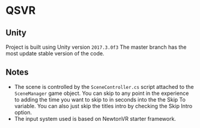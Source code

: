 # QSVR

## Unity
Project is built using Unity version `2017.3.0f3` The master branch has the most update stable version of the code.

## Notes
- The scene is controlled by the `SceneController.cs` script attached to the `SceneManager` game object. You can skip to any point in the experience to adding the time you want to skip to in seconds into the the Skip To variable. You can also just skip the titles intro by checking the Skip Intro option. 
- The input system used is based on NewtonVR starter framework.

